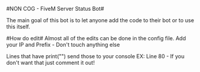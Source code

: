 #NON COG - FiveM Server Status Bot#

The main goal of this bot is to let anyone add the code to their bot or to use this itself.

#How do edit#
Almost all of the edits can be done in the config file.
Add your IP and Prefix - Don't touch anything else


Lines that have print("") send those to your console EX: Line 80 - If you don't want that just comment it out!
